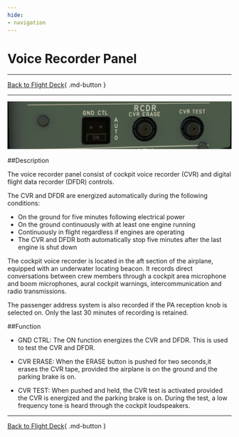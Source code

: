 ```yaml
---
hide:
- navigation
---
```


# Voice Recorder Panel

---

[Back to Flight Deck](../index.md){ .md-button }

---

![Voice Recorder Panel](../../../assets/a32nx-briefing/overhead-panel/Recorder.png "Voice Recorder Panel")

##Description

The voice recorder panel consist of cockpit voice recorder (CVR) and digital flight data recorder (DFDR) controls.

The CVR and DFDR are energized automatically during the following conditions:

- On the ground for five minutes following electrical power
- On the ground continuously with at least one engine running
- Continuously in flight regardless if engines are operating
- The CVR and DFDR both automatically stop five minutes after the last engine is shut down

The cockpit voice recorder is located in the aft section of the airplane, equipped with an underwater locating beacon. It records direct conversations between crew members through a cockpit area microphone and boom microphones, aural cockpit warnings, intercommunication and radio transmissions.

The passenger address system is also recorded if the PA reception knob is selected on. Only the last 30 minutes of recording is retained.

##Function

- GND CTRL: The ON function energizes the CVR and DFDR. This is used to test the CVR and DFDR.

- CVR ERASE: When the ERASE button is pushed for two seconds,it erases the CVR tape, provided the airplane is on the ground and the parking brake is on.

- CVR TEST: When pushed and held, the CVR test is activated provided the CVR is energized and the parking brake is on. During the test, a low frequency tone is heard through the cockpit loudspeakers.



---

[Back to Flight Deck](../index.md){ .md-button }
